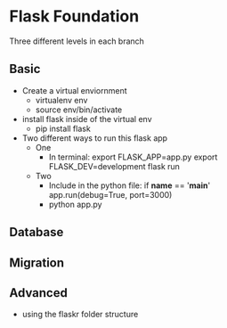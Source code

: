 # Flask Foundation

Three different levels in each branch

## Basic
* Create a virtual enviornment
    * virtualenv env
    * source env/bin/activate
* install flask inside of the virtual env
    * pip install flask
* Two different ways to run this flask app
    * One
        * In terminal:
            export FLASK_APP=app.py
            export FLASK_DEV=development
            flask run
    * Two
        * Include in the python file:
            if __name__ == '__main__'
                app.run(debug=True, port=3000)
        * python app.py

## Database

## Migration

## Advanced
* using the flaskr folder structure